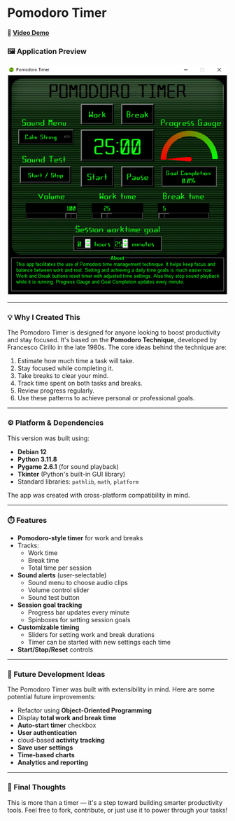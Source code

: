 # Pomodoro Timer
#### 🎥 [Video Demo](https://www.youtube.com/watch?v=E0uw6VHA5fI)

### 🖼️ Application Preview

![Application preview](assets/images/app_window.png)

---

### 💡 Why I Created This

The Pomodoro Timer is designed for anyone looking to boost productivity and stay focused. It's based on the **Pomodoro Technique**, developed by Francesco Cirillo in the late 1980s. The core ideas behind the technique are:

1. Estimate how much time a task will take.
2. Stay focused while completing it.
3. Take breaks to clear your mind.
4. Track time spent on both tasks and breaks.
5. Review progress regularly.
6. Use these patterns to achieve personal or professional goals.

---

### ⚙️ Platform & Dependencies

This version was built using:
- **Debian 12**
- **Python 3.11.8**
- **Pygame 2.6.1** (for sound playback)
- **Tkinter** (Python's built-in GUI library)
- Standard libraries: `pathlib`, `math`, `platform`

The app was created with cross-platform compatibility in mind.

---

### ⏱️ Features

- **Pomodoro-style timer** for work and breaks
- Tracks:
  - Work time
  - Break time
  - Total time per session
- **Sound alerts** (user-selectable)
  - Sound menu to choose audio clips
  - Volume control slider
  - Sound test button
- **Session goal tracking**
  - Progress bar updates every minute
  - Spinboxes for setting session goals
- **Customizable timing**
  - Sliders for setting work and break durations
  - Timer can be started with new settings each time
- **Start/Stop/Reset** controls

---

### 🚧 Future Development Ideas

The Pomodoro Timer was built with extensibility in mind. Here are some potential future improvements:

- Refactor using **Object-Oriented Programming**
- Display **total work and break time**
- **Auto-start timer** checkbox
- **User authentication**
- cloud-based **activity tracking**
- **Save user settings**
- **Time-based charts**
- **Analytics and reporting**

---

### 🧠 Final Thoughts

This is more than a timer — it's a step toward building smarter productivity tools. Feel free to fork, contribute, or just use it to power through your tasks!
